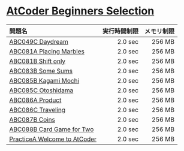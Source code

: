 # [AtCoder Beginners Selection](https://atcoder.jp/contests/abs)

問題名 | 実行時間制限 | メモリ制限
:-- | --: | --:
[ABC049C Daydream](https://atcoder.jp/contests/abs/tasks/arc065_a) | 2.0 sec | 256 MB
[ABC081A Placing Marbles](https://atcoder.jp/contests/abs/tasks/abc081_a) | 2.0 sec | 256 MB
[ABC081B Shift only](https://atcoder.jp/contests/abs/tasks/abc081_b) | 2.0 sec | 256 MB
[ABC083B Some Sums](https://atcoder.jp/contests/abs/tasks/abc083_b) | 2.0 sec | 256 MB
[ABC085B Kagami Mochi](https://atcoder.jp/contests/abs/tasks/abc085_b) | 2.0 sec | 256 MB
[ABC085C Otoshidama](https://atcoder.jp/contests/abs/tasks/abc085_c) | 2.0 sec | 256 MB
[ABC086A Product](https://atcoder.jp/contests/abs/tasks/abc086_a) | 2.0 sec | 256 MB
[ABC086C Traveling](https://atcoder.jp/contests/abs/tasks/arc089_a) | 2.0 sec | 256 MB
[ABC087B Coins](https://atcoder.jp/contests/abs/tasks/abc087_b) | 2.0 sec | 256 MB
[ABC088B Card Game for Two](https://atcoder.jp/contests/abs/tasks/abc088_b) | 2.0 sec | 256 MB
[PracticeA Welcome to AtCoder](https://atcoder.jp/contests/abs/tasks/practice_1) | 2.0 sec | 256 MB
